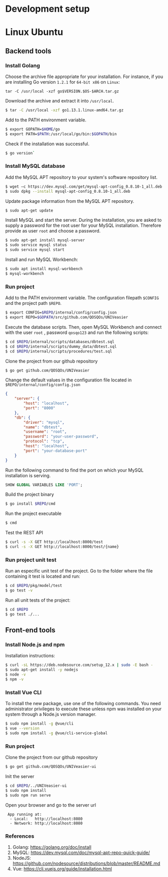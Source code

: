 # Development setup

# Linux Ubuntu

## Backend tools

### Install Golang
Choose the archive file appropriate for your installation. For instance, if you are installing Go version `1.2.1` for `64-bit x86` on `Linux`: 

`tar -C /usr/local -xzf go$VERSION.$OS-$ARCH.tar.gz`

Download the archive and extract it into `/usr/local`.

```bash
$ tar -C /usr/local -xzf go1.13.1.linux-amd64.tar.gz
```

Add to the PATH environment variable.

```bash
$ export GOPATH=$HOME/go
$ export PATH=$PATH:/usr/local/go/bin:$GOPATH/bin
```

Check if the installation was successful.

```bash
$ go version`
```

### Install MySQL database
Add the MySQL APT repository to your system's software repository list.

```bash
$ wget –c https://dev.mysql.com/get/mysql-apt-config_0.8.10-1_all.deb
$ sudo dpkg --install mysql-apt-config_0.8.10-1_all.deb
```

Update package information from the MySQL APT repository.

```bash
$ sudo apt-get update
```

Install MySQL and start the server. During the installation, you are asked to supply a password for the root user for your MySQL installation. Therefore provide as user `root` and choose a password.

```bash
$ sudo apt-get install mysql-server
$ sudo service mysql status
$ sudo service mysql start
```

Install and run MySQL Workbench:

```bash
$ sudo apt install mysql-workbench
$ mysql-workbench
```

### Run project

Add to the PATH environment variable. The configuration filepath `$CONFIG` and the project path `$REPO`.

```bash
$ export CONFIG=$REPO/internal/config/config.json
$ export REPO=$GOPATH/src/github.com/QOSQOs/UNIVeasier
```

Execute the database scripts. Then, open MySQL Workbench and connect with the user `root` , password `qosqo123` and run the following scripts:

``` bash
$ cd $REPO/internal/scripts/databases/dbtest.sql
$ cd $REPO/internal/scripts/dummy_data/dbtest.sql
$ cd $REPO/internal/scripts/procedures/test.sql
```

Clone the project from our github repository

```bash
$ go get github.com/QOSQOs/UNIVeasier
```

Change the default values ​​in the configuration file located in `$REPO/internal/config/config.json`

```json
{
    "server": {
        "host": "localhost",
        "port": "8000"
    },
    "db": {
        "driver": "mysql",
        "name": "dbtest",
        "username": "root",
        "password": "your-user-password",
        "protocol": "tcp",
        "host": "localhost",
        "port": "your-database-port"
    }
}
```

Run the following command to find the port on which your MySQL installation is serving.

```sql
SHOW GLOBAL VARIABLES LIKE 'PORT';
```

Build the project binary

```bash
$ go install $REPO/cmd
```

Run the project executable

```bash
$ cmd
```

Test the REST API

``` bash
$ curl -s -X GET http://localhost:8000/test
$ curl -s -X GET http://localhost:8000/test/{name}
```

### Run project unit test

Run an especific unit test of the project. Go to the folder where the file containing it test is located and run:

```bash
$ cd $REPO/pkg/model/test
$ go test -v
```

Run all unit tests of the project:

``` bash
$ cd $REPO
$ go test ./...
```

## Front-end tools
### Install Node.js and npm

Installation instructions:

``` bash
$ curl -sL https://deb.nodesource.com/setup_12.x | sudo -E bash -
$ sudo apt-get install -y nodejs
$ node -v
$ npm -v
```

### Install Vue CLI

To install the new package, use one of the following commands. You need administrator privileges to execute these unless npm was installed on your system through a Node.js version manager.

``` bash
$ sudo npm install -g @vue/cli
$ vue --version
$ sudo npm install -g @vue/cli-service-global
```

### Run project

Clone the project from our github repository

```bash
$ go get github.com/QOSQOs/UNIVeasier-ui
```

Init the server

``` bash
$ cd $REPO/../UNIVeasier-ui
$ sudo npm install
$ sudo npm run serve
```

Open your browser and go to the server url

```
 App running at:
  - Local:   http://localhost:8080
  - Network: http://localhost:8080
```

### References
1. Golang: https://golang.org/doc/install
2. MySQL: https://dev.mysql.com/doc/mysql-apt-repo-quick-guide/
3. NodeJS: https://github.com/nodesource/distributions/blob/master/README.md
4. Vue: https://cli.vuejs.org/guide/installation.html

